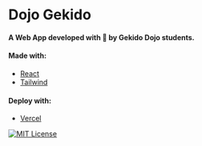 # Dojo Gekido

#### A Web App developed with 💖 by Gekido Dojo students.

#### Made with:

- [React](https://react.dev/)
- [Tailwind](https://tailwindcss.com/)

#### Deploy with:

- [Vercel](https://vercel.com/)

[![MIT License](https://img.shields.io/badge/License-MIT-green.svg)](https://choosealicense.com/licenses/mit/)
